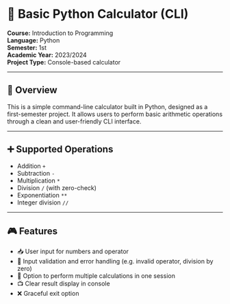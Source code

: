 # 🧮 Basic Python Calculator (CLI)

**Course:** Introduction to Programming  
**Language:** Python  
**Semester:** 1st  
**Academic Year:** 2023/2024  
**Project Type:** Console-based calculator

---

## 📌 Overview

This is a simple command-line calculator built in Python, designed as a first-semester project. It allows users to perform basic arithmetic operations through a clean and user-friendly CLI interface.

---

## ➕ Supported Operations

- Addition `+`
- Subtraction `-`
- Multiplication `*`
- Division `/` (with zero-check)
- Exponentiation `**`
- Integer division `//`

---

## 🎮 Features

- 📥 User input for numbers and operator  
- 🧠 Input validation and error handling (e.g. invalid operator, division by zero)  
- 🔁 Option to perform multiple calculations in one session  
- 📺 Clear result display in console  
- ❌ Graceful exit option
